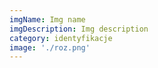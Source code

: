 ```yaml
---
imgName: Img name
imgDescription: Img description
category: identyfikacje
image: './roz.png'
---
```

